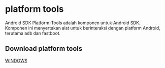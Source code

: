 # platform tools
Android SDK Platform-Tools adalah komponen untuk Android SDK. Komponen ini menyertakan alat untuk berinteraksi dengan platform Android, terutama adb dan fastboot.

## Download platform tools
[WINDOWS](https://dl.google.com/android/repository/platform-tools-latest-windows.zip?hl=id)
